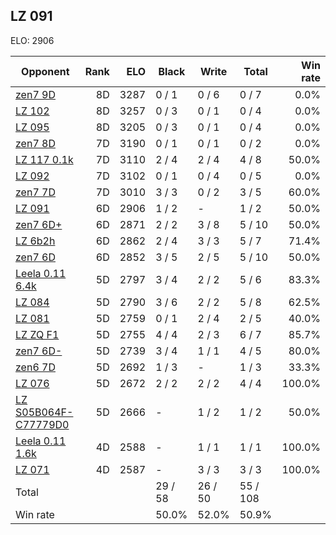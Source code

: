 ## LZ 091 ##

ELO: 2906

Opponent | Rank | ELO | Black | Write | Total | Win rate
---------|-----:|----:|-------|-------|-------|-------:
[zen7 9D](zen7%209D.md) | 8D | 3287 | 0 / 1 | 0 / 6 | 0 / 7 | 0.0%
[LZ 102](LZ%20102.md) | 8D | 3257 | 0 / 3 | 0 / 1 | 0 / 4 | 0.0%
[LZ 095](LZ%20095.md) | 8D | 3205 | 0 / 3 | 0 / 1 | 0 / 4 | 0.0%
[zen7 8D](zen7%208D.md) | 7D | 3190 | 0 / 1 | 0 / 1 | 0 / 2 | 0.0%
[LZ 117 0.1k](LZ%20117%200.1k.md) | 7D | 3110 | 2 / 4 | 2 / 4 | 4 / 8 | 50.0%
[LZ 092](LZ%20092.md) | 7D | 3102 | 0 / 1 | 0 / 4 | 0 / 5 | 0.0%
[zen7 7D](zen7%207D.md) | 7D | 3010 | 3 / 3 | 0 / 2 | 3 / 5 | 60.0%
[LZ 091](LZ%20091.md) | 6D | 2906 | 1 / 2 | - | 1 / 2 | 50.0%
[zen7 6D+](zen7%206D+.md) | 6D | 2871 | 2 / 2 | 3 / 8 | 5 / 10 | 50.0%
[LZ 6b2h](LZ%206b2h.md) | 6D | 2862 | 2 / 4 | 3 / 3 | 5 / 7 | 71.4%
[zen7 6D](zen7%206D.md) | 6D | 2852 | 3 / 5 | 2 / 5 | 5 / 10 | 50.0%
[Leela 0.11 6.4k](Leela%200.11%206.4k.md) | 5D | 2797 | 3 / 4 | 2 / 2 | 5 / 6 | 83.3%
[LZ 084](LZ%20084.md) | 5D | 2790 | 3 / 6 | 2 / 2 | 5 / 8 | 62.5%
[LZ 081](LZ%20081.md) | 5D | 2759 | 0 / 1 | 2 / 4 | 2 / 5 | 40.0%
[LZ ZQ F1](LZ%20ZQ%20F1.md) | 5D | 2755 | 4 / 4 | 2 / 3 | 6 / 7 | 85.7%
[zen7 6D-](zen7%206D-.md) | 5D | 2739 | 3 / 4 | 1 / 1 | 4 / 5 | 80.0%
[zen6 7D](zen6%207D.md) | 5D | 2692 | 1 / 3 | - | 1 / 3 | 33.3%
[LZ 076](LZ%20076.md) | 5D | 2672 | 2 / 2 | 2 / 2 | 4 / 4 | 100.0%
[LZ S05B064F-C77779D0](LZ%20S05B064F-C77779D0.md) | 5D | 2666 | - | 1 / 2 | 1 / 2 | 50.0%
[Leela 0.11 1.6k](Leela%200.11%201.6k.md) | 4D | 2588 | - | 1 / 1 | 1 / 1 | 100.0%
[LZ 071](LZ%20071.md) | 4D | 2587 | - | 3 / 3 | 3 / 3 | 100.0%
Total | | | 29 / 58 | 26 / 50 | 55 / 108 | 
Win rate| | | 50.0% | 52.0% | 50.9% | 
